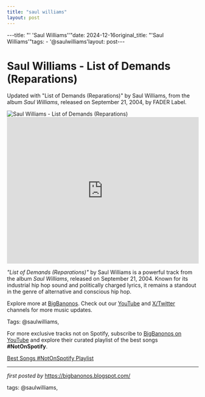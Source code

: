 ```yaml
---
title: "saul williams"
layout: post
---
```

---title: "' 'Saul Williams''"date: 2024-12-16original_title: "'Saul Williams'"tags:  - '@saulwilliams'layout: post---<!-- Title of the Post --><h1 >Saul Williams - List of Demands (Reparations)</h1> <!-- Introductory Text --><p >Updated with "List of Demands (Reparations)" by Saul Williams, from the album *Saul Williams*, released on September 21, 2004, by FADER Label.</p> <!-- Featured Image --><div > <img src="https://i.ytimg.com/vi/zDMtaIcrfQ0/maxresdefault.jpg" alt="Saul Williams - List of Demands (Reparations)" /></div> <!-- YouTube Video Embed --><div > <iframe width="100%" height="385" src="https://www.youtube.com/embed/zDMtaIcrfQ0" title="Saul Williams - List Of Demands(Reparations)" frameborder="0" allow="accelerometer; autoplay; clipboard-write; encrypted-media; gyroscope; picture-in-picture; web-share" referrerpolicy="strict-origin-when-cross-origin" allowfullscreen></iframe></div> <!-- Song Information --><div > <p><em>"List of Demands (Reparations)"</em> by Saul Williams is a powerful track from the album *Saul Williams*, released on September 21, 2004. Known for its industrial hip hop sound and politically charged lyrics, it remains a standout in the genre of alternative and conscious hip hop.</p></div> <!-- Footer Links --><div > <p>Explore more at <a href="https://bigbanonos.blogspot.com/" target="_blank">BigBanonos</a>. Check out our <a href="https://www.youtube.com/@BigBanonos" target="_blank">YouTube</a> and <a href="https://x.com/bigbanonos" target="_blank">X/Twitter</a> channels for more music updates.</p></div> <!-- Tags --><p >Tags: @saulwilliams,</p><!--Subscribe and Playlist Links--><div>    <p>For more exclusive tracks not on Spotify, subscribe to <a href="https://www.youtube.com/@BigBanonos" target="_blank">BigBanonos on YouTube</a> and explore their curated playlist of the best songs <strong>#NotOnSpotify</strong>.</p>    <p><a href="https://www.youtube.com/playlist?list=PLtuNtuTatqI0kFahUCbtbfenC_ET5O_tr" target="_blank">Best Songs #NotOnSpotify Playlist<br /></a></p></div><hr /><p><em>first posted by</em> <a href="https://bigbanonos.blogspot.com/" rel="noopener" target="_new">https://bigbanonos.blogspot.com/</a></p><p>tags: @saulwilliams,</p>